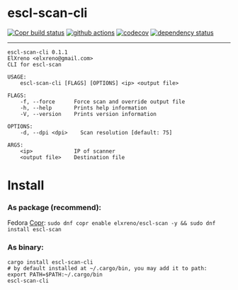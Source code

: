 # escl-scan-cli

[![Copr build status](https://copr.fedorainfracloud.org/coprs/elxreno/escl-scan/package/escl-scan/status_image/last_build.png)](https://copr.fedorainfracloud.org/coprs/elxreno/escl-scan)
[![github actions](https://github.com/ElXreno/escl-scan/workflows/Rust/badge.svg)](https://github.com/ElXreno/escl-scan/actions)
[![codecov](https://codecov.io/gh/ElXreno/escl-scan/branch/master/graph/badge.svg)](https://codecov.io/gh/ElXreno/escl-scan)
[![dependency status](https://deps.rs/repo/github/elxreno/escl-scan/status.svg)](https://deps.rs/repo/github/elxreno/escl-scan)

---

```
escl-scan-cli 0.1.1
ElXreno <elxreno@gmail.com>
CLI for escl-scan

USAGE:
    escl-scan-cli [FLAGS] [OPTIONS] <ip> <output file>

FLAGS:
    -f, --force      Force scan and override output file
    -h, --help       Prints help information
    -V, --version    Prints version information

OPTIONS:
    -d, --dpi <dpi>    Scan resolution [default: 75]

ARGS:
    <ip>             IP of scanner
    <output file>    Destination file
```

# Install
### As package (recommend):
Fedora [Copr](https://copr.fedorainfracloud.org/coprs/elxreno/escl-scan): `sudo dnf copr enable elxreno/escl-scan -y && sudo dnf install escl-scan`

### As binary:
```
cargo install escl-scan-cli
# by default installed at ~/.cargo/bin, you may add it to path:
export PATH=$PATH:~/.cargo/bin
escl-scan-cli
```
